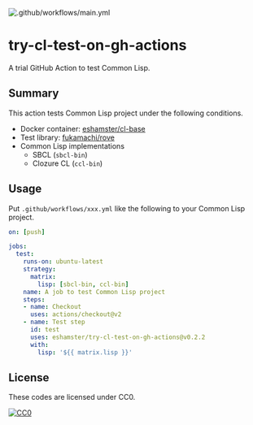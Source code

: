 ![.github/workflows/main.yml](https://github.com/eshamster/try-cl-test-on-gh-actions/workflows/.github/workflows/main.yml/badge.svg?event=push)

# try-cl-test-on-gh-actions

A trial GitHub Action to test Common Lisp.

## Summary

This action tests Common Lisp project under the following conditions.

- Docker container: [eshamster/cl-base](https://hub.docker.com/repository/docker/eshamster/cl-base)
- Test library: [fukamachi/rove](https://github.com/fukamachi/rove)
- Common Lisp implementations
    - SBCL (`sbcl-bin`)
    - Clozure CL (`ccl-bin`)

## Usage

Put `.github/workflows/xxx.yml` like the following to your Common Lisp project.

```yml
on: [push]

jobs:
  test:
    runs-on: ubuntu-latest
    strategy:
      matrix:
        lisp: [sbcl-bin, ccl-bin]
    name: A job to test Common Lisp project
    steps:
    - name: Checkout
      uses: actions/checkout@v2
    - name: Test step
      id: test
      uses: eshamster/try-cl-test-on-gh-actions@v0.2.2
      with:
        lisp: '${{ matrix.lisp }}'
```

## License

These codes are licensed under CC0.

[![CC0](http://i.creativecommons.org/p/zero/1.0/88x31.png "CC0")](http://creativecommons.org/publicdomain/zero/1.0/deed.ja)
